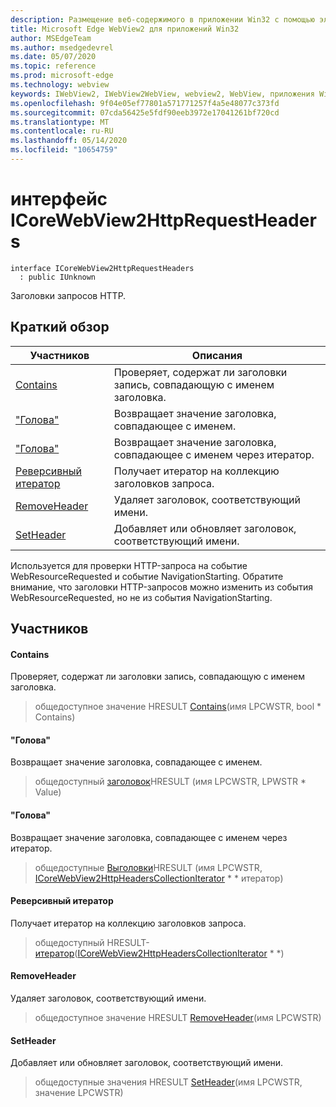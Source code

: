 ```yaml
---
description: Размещение веб-содержимого в приложении Win32 с помощью элемента управления Microsoft Edge WebView2
title: Microsoft Edge WebView2 для приложений Win32
author: MSEdgeTeam
ms.author: msedgedevrel
ms.date: 05/07/2020
ms.topic: reference
ms.prod: microsoft-edge
ms.technology: webview
keywords: IWebView2, IWebView2WebView, webview2, WebView, приложения Win32, Win32, EDGE, ICoreWebView2, ICoreWebView2Controller, элемент управления "веб-браузер", HTML Edge
ms.openlocfilehash: 9f04e05ef77801a571771257f4a5e48077c373fd
ms.sourcegitcommit: 07cda56425e5fdf90eeb3972e17041261bf720cd
ms.translationtype: MT
ms.contentlocale: ru-RU
ms.lasthandoff: 05/14/2020
ms.locfileid: "10654759"
---
```

# интерфейс ICoreWebView2HttpRequestHeaders 

```
interface ICoreWebView2HttpRequestHeaders
  : public IUnknown
```

Заголовки запросов HTTP.

## Краткий обзор

 Участников                        | Описания
--------------------------------|---------------------------------------------
[Contains](#contains) | Проверяет, содержат ли заголовки запись, совпадающую с именем заголовка.
["Голова"](#getheader) | Возвращает значение заголовка, совпадающее с именем.
["Голова"](#getheaders) | Возвращает значение заголовка, совпадающее с именем через итератор.
[Реверсивный итератор](#getiterator) | Получает итератор на коллекцию заголовков запроса.
[RemoveHeader](#removeheader) | Удаляет заголовок, соответствующий имени.
[SetHeader](#setheader) | Добавляет или обновляет заголовок, соответствующий имени.

Используется для проверки HTTP-запроса на событие WebResourceRequested и событие NavigationStarting. Обратите внимание, что заголовки HTTP-запросов можно изменить из события WebResourceRequested, но не из события NavigationStarting.

## Участников

#### Contains 

Проверяет, содержат ли заголовки запись, совпадающую с именем заголовка.

> общедоступное значение HRESULT [Contains](#contains)(имя LPCWSTR, bool * Contains)

#### "Голова" 

Возвращает значение заголовка, совпадающее с именем.

> общедоступный [заголовок](#getheader)HRESULT (имя LPCWSTR, LPWSTR * Value)

#### "Голова" 

Возвращает значение заголовка, совпадающее с именем через итератор.

> общедоступные [Выголовки](#getheaders)HRESULT (имя LPCWSTR, [ICoreWebView2HttpHeadersCollectionIterator](icorewebview2httpheaderscollectioniterator.md) * * итератор)

#### Реверсивный итератор 

Получает итератор на коллекцию заголовков запроса.

> общедоступный HRESULT- [итератор](#getiterator)([ICoreWebView2HttpHeadersCollectionIterator](icorewebview2httpheaderscollectioniterator.md) * *)

#### RemoveHeader 

Удаляет заголовок, соответствующий имени.

> общедоступное значение HRESULT [RemoveHeader](#removeheader)(имя LPCWSTR)

#### SetHeader 

Добавляет или обновляет заголовок, соответствующий имени.

> общедоступные значения HRESULT [SetHeader](#setheader)(имя LPCWSTR, значение LPCWSTR)


